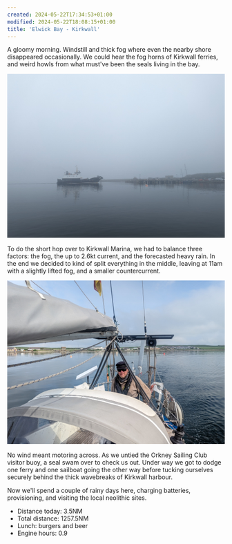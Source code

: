 ```yaml
---
created: 2024-05-22T17:34:53+01:00
modified: 2024-05-22T18:08:15+01:00
title: 'Elwick Bay - Kirkwall'
---
```


A gloomy morning. Windstill and thick fog where even the nearby shore disappeared occasionally. We could hear the fog horns of Kirkwall ferries, and weird howls from what must've been the seals living in the bay.

![Image](../2024/eef385dee3e43edee267bcc4248973ef.jpg) 

To do the short hop over to Kirkwall Marina, we had to balance three factors: the fog, the up to 2.6kt current, and the forecasted heavy rain. In the end we decided to kind of split everything in the middle, leaving at 11am with a slightly lifted fog, and a smaller countercurrent. 

![Image](../2024/5f7a642507fb236cb6144ae4345d20d7.jpg) 

No wind meant motoring across. As we untied the Orkney Sailing Club visitor buoy,  a seal swam over to check us out. Under way we got to dodge one ferry and one sailboat going the other way before tucking ourselves securely behind the thick wavebreaks of Kirkwall harbour.

Now we'll spend a couple of rainy days here, charging batteries, provisioning, and visiting the local neolithic sites. 

* Distance today: 3.5NM
* Total distance: 1257.5NM
* Lunch: burgers and beer
* Engine hours: 0.9
